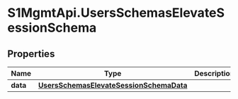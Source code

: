 # S1MgmtApi.UsersSchemasElevateSessionSchema

## Properties
Name | Type | Description | Notes
------------ | ------------- | ------------- | -------------
**data** | [**UsersSchemasElevateSessionSchemaData**](UsersSchemasElevateSessionSchemaData.md) |  | 


